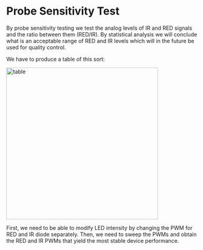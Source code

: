 # Probe Sensitivity Test

By probe sensitivity testing we test the analog levels of IR and RED signals and the ratio between them (RED/IR). By statistical analysis we will conclude what is an acceptable range of RED and IR levels which will in the future be used for quality control.

We have to produce a table of this sort:

<img src="https://user-images.githubusercontent.com/14543226/33124053-3129ab88-cf7c-11e7-812e-a31aea8ca080.png" alt="table" width= "400" >

First, we need to be able to modify LED intensity by changing the PWM for RED and IR diode separately. Then, we need to sweep the PWMs and obtain the RED and IR PWMs that yield the most stable device performance.
